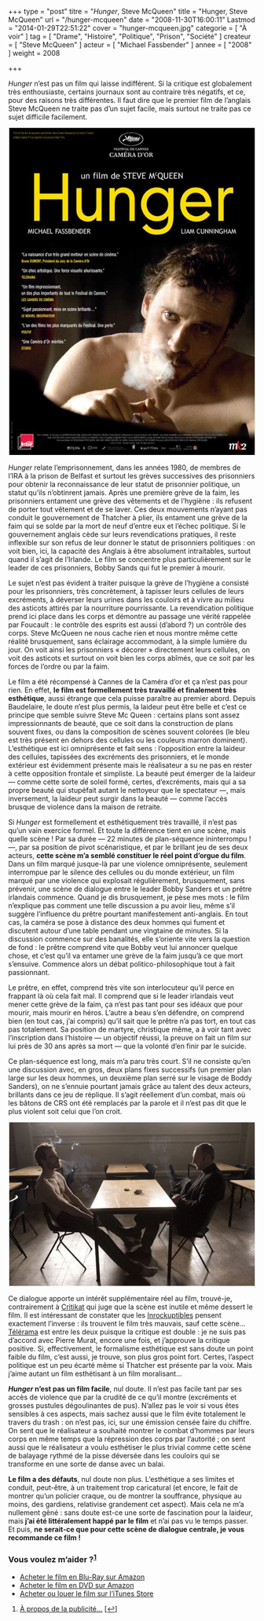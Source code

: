 +++
type = "post"
titre = "<em>Hunger</em>, Steve McQueen"
title = "Hunger, Steve McQueen"
url = "/hunger-mcqueen"
date = "2008-11-30T16:00:11"
Lastmod = "2014-01-29T22:51:22"
cover = "hunger-mcqueen.jpg"
categorie = [ "À voir" ]
tag = [ "Drame", "Histoire", "Politique", "Prison", "Société" ]
createur = [ "Steve McQueen" ]
acteur = [ "Michael Fassbender" ]
annee = [ "2008" ]
weight = 2008

+++

<p><em>Hunger</em> n&rsquo;est pas un film qui laisse indifférent. Si la critique est globalement très enthousiaste, certains journaux sont au contraire très négatifs, et ce, pour des raisons très différentes. Il faut dire que le premier film de l&rsquo;anglais Steve McQueen ne traite pas d&rsquo;un sujet facile, mais surtout ne traite pas ce sujet difficile facilement.</p>
<p style="text-align: center;"><a href="http://www.allocine.fr/film/fichefilm_gen_cfilm=115096.html"><img class="size-full wp-image-962 aligncenter" title="hunger" src="hunger.jpg" alt="" width="500" height="666" /></a></p>
<p><em>Hunger</em> relate l&rsquo;emprisonnement, dans les années 1980, de membres de l&rsquo;IRA à la prison de Belfast et surtout les grèves successives des prisonniers pour obtenir la reconnaissance de leur statut de prisonnier politique, un statut qu&rsquo;ils n&rsquo;obtinrent jamais. Après une première grève de la faim, les prisonniers entament une grève des vêtements et de l&rsquo;hygiène : ils refusent de porter tout vêtement et de se laver. Ces deux mouvements n&rsquo;ayant pas conduit le gouvernement de Thatcher à plier, ils entament une grève de la faim qui se solde par la mort de neuf d&rsquo;entre eux et l&rsquo;échec politique. Si le gouvernement anglais cède sur leurs revendications pratiques, il reste inflexible sur son refus de leur donner le statut de prisonniers politiques : on voit bien, ici, la capacité des Anglais à être absolument intraitables, surtout quand il s&rsquo;agit de l&rsquo;Irlande. Le film se concentre plus particulièrement sur le leader de ces prisonniers, Bobby Sands qui fut le premier à mourir.</p>
<p>Le sujet n&rsquo;est pas évident à traiter puisque la grève de l&rsquo;hygiène a consisté pour les prisonniers, très concrètement, à tapisser leurs cellules de leurs excréments, à déverser leurs urines dans les couloirs et à vivre au milieu des asticots attirés par la nourriture pourrissante. La revendication politique prend ici place dans les corps et démontre au passage une vérité rappelée par Foucault : le contrôle des esprits est aussi (d&rsquo;abord ?) un contrôle des corps. Steve McQueen ne nous cache rien et nous montre même cette réalité brusquement, sans éclairage accommodant, à la simple lumière du jour. On voit ainsi les prisonniers &laquo;&nbsp;décorer&nbsp;&raquo; directement leurs cellules, on voit des asticots et surtout on voit bien les corps abîmés, que ce soit par les forces de l&rsquo;ordre ou par la faim.</p>
<p>Le film a été récompensé à Cannes de la Caméra d&rsquo;or et ça n&rsquo;est pas pour rien. En effet, <strong>le film est formellement très travaillé et finalement très esthétique</strong>, aussi étrange que cela puisse paraître au premier abord. Depuis Baudelaire, le doute n&rsquo;est plus permis, la laideur peut être belle et c&rsquo;est ce principe que semble suivre Steve Mc Queen : certains plans sont assez impressionnants de beauté, que ce soit dans la construction de plans souvent fixes, ou dans la composition de scènes souvent colorées (le bleu est très présent en dehors des cellules ou les couleurs marron dominent). L&rsquo;esthétique est ici omniprésente et fait sens : l&rsquo;opposition entre la laideur des cellules, tapissées des excréments des prisonniers, et le monde extérieur est évidemment présente mais le réalisateur a su ne pas en rester à cette opposition frontale et simpliste. La beauté peut émerger de la laideur — comme cette sorte de soleil formé, certes, d&rsquo;excréments, mais qui a sa propre beauté qui stupéfait autant le nettoyeur que le spectateur —, mais inversement, la laideur peut surgir dans la beauté — comme l&rsquo;accès brusque de violence dans la maison de retraite.</p>
<p>Si <em>Hunger</em> est formellement et esthétiquement très travaillé, il n&rsquo;est pas qu&rsquo;un vain exercice formel. Et toute la différence tient en une scène, mais quelle scène ! Par sa durée — 22 minutes de plan-séquence ininterrompu ! —, par sa position de pivot scénaristique, et par le brillant jeu de ses deux acteurs, <strong>cette scène m&rsquo;a semblé constituer le réel point d&rsquo;orgue du film</strong>. Dans un film marqué jusque-là par une violence omniprésente, seulement interrompue par le silence des cellules ou du monde extérieur, un film marqué par une violence qui explosait régulièrement, brusquement, sans prévenir, une scène de dialogue entre le leader Bobby Sanders et un prêtre irlandais commence. Quand je dis brusquement, je pèse mes mots : le film n&rsquo;explique pas comment une telle discussion a pu avoir lieu, même s&rsquo;il suggère l&rsquo;influence du prêtre pourtant manifestement anti-anglais. En tout cas, la caméra se pose à distance des deux hommes qui fument et discutent autour d&rsquo;une table pendant une vingtaine de minutes. Si la discussion commence sur des banalités, elle s&rsquo;oriente vite vers la question de fond : le prêtre comprend vite que Bobby veut lui annoncer quelque chose, et c&rsquo;est qu&rsquo;il va entamer une grève de la faim jusqu&rsquo;à ce que mort s&rsquo;ensuive. Commence alors un débat politico-philosophique tout à fait passionnant.</p>
<p>Le prêtre, en effet, comprend très vite son interlocuteur qu&rsquo;il perce en frappant là où cela fait mal. Il comprend que si le leader irlandais veut mener cette grève de la faim, ça n&rsquo;est pas tant pour ses idéaux que pour mourir, mais mourir en héros. L&rsquo;autre a beau s&rsquo;en défendre, on comprend bien (en tout cas, j&rsquo;ai compris) qu&rsquo;il sait que le prêtre n&rsquo;a pas tort, en tout cas pas totalement. Sa position de martyre, christique même, a à voir tant avec l&rsquo;inscription dans l&rsquo;histoire — un objectif réussi, la preuve on fait un film sur lui près de 30 ans après sa mort — que la volonté d&rsquo;en finir par le suicide.</p>
<p>Ce plan-séquence est long, mais m&rsquo;a paru très court. S&rsquo;il ne consiste qu&rsquo;en une discussion avec, en gros, deux plans fixes successifs (un premier plan large sur les deux hommes, un deuxième plan serré sur le visage de Boddy Sanders), on ne s&rsquo;ennuie pourtant jamais grâce au talent des deux acteurs, brillants dans ce jeu de réplique. Il s&rsquo;agit réellement d&rsquo;un combat, mais où les bâtons de CRS ont été remplacés par la parole et il n&rsquo;est pas dit que le plus violent soit celui que l&rsquo;on croit.</p>
<p style="text-align: center;"><img class="size-full wp-image-966 aligncenter" title="g169901101539107" src="g169901101539107.jpg" alt="" width="500" height="333" /></p>
<p>Ce dialogue apporte un intérêt supplémentaire réel au film, trouvé-je, contrairement à <a href="http://www.critikat.com/Hunger.html">Critikat</a> qui juge que la scène est inutile et même dessert le film. Il est intéressant de constater que les <a href="http://www.lesinrocks.com//hunger/?original_url=cine/cinema-article/critique/hunger/">Inrockuptibles</a> pensent exactement l&rsquo;inverse : ils trouvent le film très mauvais, sauf cette scène&#8230; <a href="http://www.telerama.fr/cinema/films/hunger,346656,critique.php">Télérama</a> est entre les deux puisque la critique est double : je ne suis pas d&rsquo;accord avec Pierre Murat, encore une fois, et j&rsquo;approuve la critique positive. Si, effectivement, le formalisme esthétique est sans doute un point faible du film, c&rsquo;est aussi, je trouve, son plus gros point fort. Certes, l&rsquo;aspect politique est un peu écarté même si Thatcher est présente par la voix. Mais j&rsquo;aime autant un film esthétisant à un film moralisant&#8230;</p>
<p><em><strong>H</strong><strong>unger</strong></em><strong> n&rsquo;est pas un film facile</strong>, nul doute. Il n&rsquo;est pas facile tant par ses accès de violence que par la crudité de ce qu&rsquo;il montre (excréments et grosses pustules dégoulinantes de pus). N&rsquo;allez pas le voir si vous êtes sensibles à ces aspects, mais sachez aussi que le film évite totalement le travers du trash : on n&rsquo;est pas, ici, sur une émission censée faire du chiffre. On sent que le réalisateur a souhaité montrer le combat d&rsquo;hommes par leurs corps en même temps que la répression des corps par l&rsquo;autorité ; on sent aussi que le réalisateur a voulu esthétiser le plus trivial comme cette scène de balayage rythmé de la pisse déversée dans les couloirs qui se transforme en une sorte de danse avec un balai.</p>
<p><strong>Le film a des défauts</strong>, nul doute non plus. L&rsquo;esthétique a ses limites et conduit, peut-être, à un traitement trop caricatural (et encore, le fait de montrer qu&rsquo;un policier craque, ou de montrer la souffrance, physique au moins, des gardiens, relativise grandement cet aspect). Mais cela ne m&rsquo;a nullement gêné : sans doute est-ce une sorte de fascination pour la laideur, mais<strong> j&rsquo;</strong><strong>ai été littéralement happé par le film</strong> et n&rsquo;ai pas vu le temps passer. Et puis, <strong>ne serait-ce que pour cette scène de dialogue centrale, je vous recommande ce film !</strong></p>
<div class="amazon">
<h3>Vous voulez m&rsquo;aider ?<sup><a href="#footnote_0_961" id="identifier_0_961" class="footnote-link footnote-identifier-link" title="&Agrave; propos de la publicit&eacute;&hellip;">1</a></sup></h3>
<ul>
<li><a href="http://www.amazon.fr/gp/product/B006QP0CAG/ref=as_li_ss_tl?ie=UTF8&tag=leblogdenic07-21&linkCode=as2&camp=1642&creative=19458&creativeASIN=B006QP0CAG">Acheter le film en Blu-Ray sur Amazon</a></li>
<li><a href="http://www.amazon.fr/gp/product/B006M44KCM/ref=as_li_ss_tl?ie=UTF8&tag=leblogdenic07-21&linkCode=as2&camp=1642&creative=19458&creativeASIN=B006M44KCM">Acheter le film en DVD sur Amazon</a></li>
<li><a href="https://itunes.apple.com/fr/movie/hunger-vost/id507658255">Acheter ou louer le film sur l&rsquo;iTunes Store</a></li>
</ul>
</div>
<ol class="footnotes"><li id="footnote_0_961" class="footnote"><a href="/soutien/">À propos de la publicité…</a> [<a href="#identifier_0_961" class="footnote-link footnote-back-link">&#8617;</a>]</li></ol>
